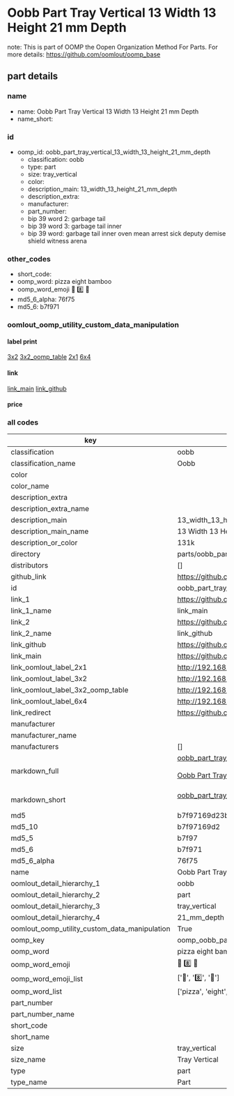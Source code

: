 # Oobb Part Tray Vertical 13 Width 13 Height 21 mm Depth  

note: This is part of OOMP the Oopen Organization Method For Parts. For more details: https://github.com/oomlout/oomp_base

##  part details
  







### name
* name: Oobb Part Tray Vertical 13 Width 13 Height 21 mm Depth
* name_short: 
### id
* oomp_id: oobb_part_tray_vertical_13_width_13_height_21_mm_depth
  * classification: oobb
  * type: part
  * size: tray_vertical
  * color: 
  * description_main: 13_width_13_height_21_mm_depth
  * description_extra: 
  * manufacturer: 
  * part_number: 
  * bip 39 word 2: garbage tail
  * bip 39 word 3: garbage tail inner
  * bip 39 word: garbage tail inner oven mean arrest sick deputy demise shield witness arena

### other_codes
* short_code: 
* oomp_word: pizza eight bamboo
* oomp_word_emoji :pizza: :eight: :bamboo:
* md5_6_alpha: 76f75
* md5_6: b7f971






### oomlout_oomp_utility_custom_data_manipulation
#### label print
[3x2](http://192.168.1.245:1112/?label=oomp%2076f75)
[3x2_oomp_table](http://192.168.1.108:1112/?label=oomp%2076f75)
[2x1](http://192.168.1.242:1112/?label=oomp%2076f75)
[6x4](http://192.168.1.55:1112/?label=oomp%2076f75)    

#### link

[link_main](https://github.com/oomlout/oomlout_oomp_version_1_messy/tree/main/parts/oobb_part_tray_vertical_13_width_13_height_21_mm_depth) [link_github](https://github.com/oomlout/oomlout_oomp_version_1_messy/tree/main/parts/oobb_part_tray_vertical_13_width_13_height_21_mm_depth)                             

#### price







### all codes 
| key | value |  
| --- | --- |  
| classification | oobb |  
| classification_name | Oobb |  
| color |  |  
| color_name |  |  
| description_extra |  |  
| description_extra_name |  |  
| description_main | 13_width_13_height_21_mm_depth |  
| description_main_name | 13 Width 13 Height 21 mm Depth |  
| description_or_color | 131k |  
| directory | parts/oobb_part_tray_vertical_13_width_13_height_21_mm_depth |  
| distributors | [] |  
| github_link | https://github.com/oomlout/oomlout_oomp_part_src/tree/main/parts/oobb_part_tray_vertical_13_width_13_height_21_mm_depth |  
| id | oobb_part_tray_vertical_13_width_13_height_21_mm_depth |  
| link_1 | https://github.com/oomlout/oomlout_oomp_version_1_messy/tree/main/parts/oobb_part_tray_vertical_13_width_13_height_21_mm_depth |  
| link_1_name | link_main |  
| link_2 | https://github.com/oomlout/oomlout_oomp_version_1_messy/tree/main/parts/oobb_part_tray_vertical_13_width_13_height_21_mm_depth |  
| link_2_name | link_github |  
| link_github | https://github.com/oomlout/oomlout_oomp_version_1_messy/tree/main/parts/oobb_part_tray_vertical_13_width_13_height_21_mm_depth |  
| link_main | https://github.com/oomlout/oomlout_oomp_version_1_messy/tree/main/parts/oobb_part_tray_vertical_13_width_13_height_21_mm_depth |  
| link_oomlout_label_2x1 | http://192.168.1.242:1112/?label=oomp%2076f75 |  
| link_oomlout_label_3x2 | http://192.168.1.245:1112/?label=oomp%2076f75 |  
| link_oomlout_label_3x2_oomp_table | http://192.168.1.108:1112/?label=oomp%2076f75 |  
| link_oomlout_label_6x4 | http://192.168.1.55:1112/?label=oomp%2076f75 |  
| link_redirect | https://github.com/oomlout/oomlout_oomp_version_1_messy/tree/main/parts/oobb_part_tray_vertical_13_width_13_height_21_mm_depth |  
| manufacturer |  |  
| manufacturer_name |  |  
| manufacturers | [] |  
| markdown_full | [oobb_part_tray_vertical_13_width_13_height_21_mm_depth](none)<br>[](none)<br>[Oobb Part Tray Vertical 13 Width 13 Height 21 Mm Depth](none)<br><br> |  
| markdown_short | [oobb_part_tray_vertical_13_width_13_height_21_mm_depth](none)<br><br> |  
| md5 | b7f97169d23b58f831c4e9dce8f752fc |  
| md5_10 | b7f97169d2 |  
| md5_5 | b7f97 |  
| md5_6 | b7f971 |  
| md5_6_alpha | 76f75 |  
| name | Oobb Part Tray Vertical 13 Width 13 Height 21 mm Depth |  
| oomlout_detail_hierarchy_1 | oobb |  
| oomlout_detail_hierarchy_2 | part |  
| oomlout_detail_hierarchy_3 | tray_vertical |  
| oomlout_detail_hierarchy_4 | 21_mm_depth |  
| oomlout_oomp_utility_custom_data_manipulation | True |  
| oomp_key | oomp_oobb_part_tray_vertical_13_width_13_height_21_mm_depth |  
| oomp_word | pizza eight bamboo |  
| oomp_word_emoji | :pizza: :eight: :bamboo: |  
| oomp_word_emoji_list | [':pizza:', ':eight:', ':bamboo:'] |  
| oomp_word_list | ['pizza', 'eight', 'bamboo'] |  
| part_number |  |  
| part_number_name |  |  
| short_code |  |  
| short_name |  |  
| size | tray_vertical |  
| size_name | Tray Vertical |  
| type | part |  
| type_name | Part |  
